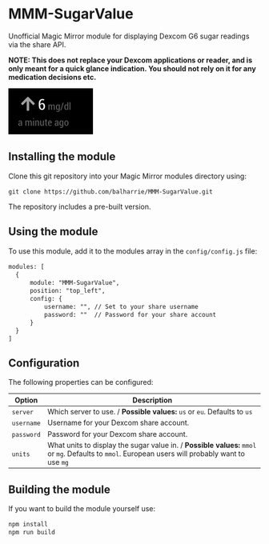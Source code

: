 # MMM-SugarValue
Unofficial Magic Mirror module for displaying Dexcom G6 sugar readings via the share API.

**NOTE: This does not replace your Dexcom applications or reader, and is only meant for a quick glance indication. You should not rely on it for any medication decisions etc.**

![Example](screen.png)

## Installing the module

Clone this git repository into your Magic Mirror modules directory using:

    git clone https://github.com/balharrie/MMM-SugarValue.git

The repository includes a pre-built version.

## Using the module

To use this module, add it to the modules array in the `config/config.js` file:

    modules: [
      {
          module: "MMM-SugarValue",
          position: "top_left",
          config: {
              username: "", // Set to your share username
              password: ""  // Password for your share account
          }
      }
    ]

## Configuration

The following properties can be configured:

| Option | Description |
| ------ | ----------- |
| `server` | Which server to use. / **Possible values:** `us` or `eu`. Defaults to `us` |
| `username` | Username for your Dexcom share account. |
| `password` | Password for your Dexcom share account. |
| `units` | What units to display the sugar value in. / **Possible values:** `mmol` or `mg`. Defaults to `mmol`. European users will probably want to use `mg` |

## Building the module

If you want to build the module yourself use:

    npm install
    npm run build

